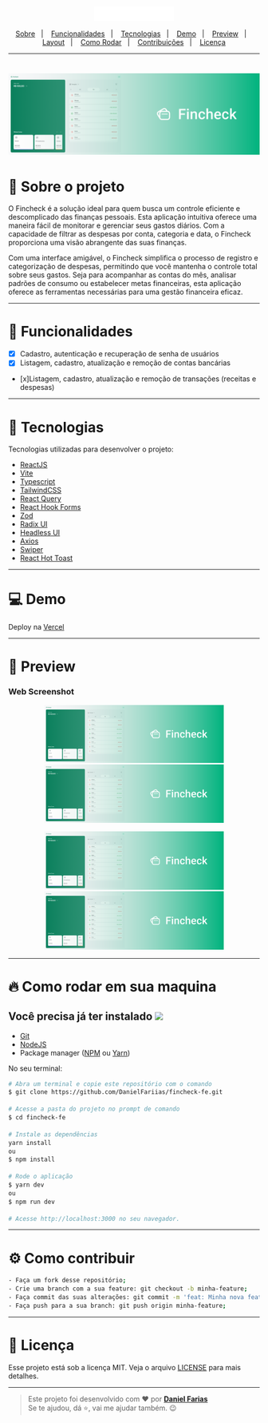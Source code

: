 <p align="center">
  <img alt="fincheck" src=".github/logo.svg" width="160px">
</p>

<p align="center">
  <a href="#book-sobre-o-projeto">Sobre</a>&nbsp;&nbsp;&nbsp;|&nbsp;&nbsp;&nbsp;
  <a href="#pencil-funcionalidades">Funcionalidades</a>&nbsp;&nbsp;&nbsp;|&nbsp;&nbsp;&nbsp;
  <a href="#rocket-tecnologias">Tecnologias</a>&nbsp;&nbsp;&nbsp;|&nbsp;&nbsp;&nbsp;
  <a href="#computer-demo">Demo</a>&nbsp;&nbsp;&nbsp;|&nbsp;&nbsp;&nbsp;
  <a href="#eyes-preview">Preview</a>&nbsp;&nbsp;&nbsp;|&nbsp;&nbsp;&nbsp;
  <a href="#art-layout">Layout</a>&nbsp;&nbsp;&nbsp;|&nbsp;&nbsp;&nbsp;
  <a href="#fire-como-rodar-em-sua-maquina">Como Rodar</a>&nbsp;&nbsp;&nbsp;|&nbsp;&nbsp;&nbsp;
  <a href="#gear-como-contribuir">Contribuições</a>&nbsp;&nbsp;&nbsp;|&nbsp;&nbsp;&nbsp;
    <a href="#-licença">Licença</a>

</p>

---

<h1 align="center">
    <img alt="fincheck" src=".github/cover.png" />
</h1>

# :book: Sobre o projeto
O Fincheck é a solução ideal para quem busca um controle eficiente e descomplicado das finanças pessoais. Esta aplicação intuitiva oferece uma maneira fácil de monitorar e gerenciar seus gastos diários. Com a capacidade de filtrar as despesas por conta, categoria e data, o Fincheck proporciona uma visão abrangente das suas finanças.

Com uma interface amigável, o Fincheck simplifica o processo de registro e categorização de despesas, permitindo que você mantenha o controle total sobre seus gastos. Seja para acompanhar as contas do mês, analisar padrões de consumo ou estabelecer metas financeiras, esta aplicação oferece as ferramentas necessárias para uma gestão financeira eficaz.

---

# :pencil: Funcionalidades
- [x] Cadastro, autenticação e recuperação de senha de usuários
- [x] Listagem, cadastro, atualização e remoção de contas bancárias
- [x]Listagem, cadastro, atualização e remoção de transações (receitas e despesas)

---

# :rocket: Tecnologias
Tecnologias utilizadas para desenvolver o projeto:

- [ReactJS](https://react.dev/)
- [Vite](https://vitejs.dev/)
- [Typescript](https://www.typescriptlang.org/)
- [TailwindCSS](https://tailwindcss.com/)
- [React Query](https://tanstack.com/query/)
- [React Hook Forms](https://react-hook-form.com/)
- [Zod](https://zod.dev/)
- [Radix UI](https://www.radix-ui.com/)
- [Headless UI](https://headlessui.com/)
- [Axios](https://axios-http.com/ptbr/docs/intro)
- [Swiper](https://swiperjs.com/)
- [React Hot Toast](https://react-hot-toast.com/)

---

# :computer: Demo
Deploy na [Vercel](df-fincheck.vercel.app/)

---

# :eyes: Preview
### Web Screenshot
<div>
   <p align="center">
      <img src=".github/cover.png" width="360px" > 
      <img src=".github/cover.png" width="360px" > 
   </p>
   <p align="center">
      <img src=".github/cover.png" width="360px" > 
      <img src=".github/cover.png" width="360px" > 
   </p>   
</div>

---

# :fire: Como rodar em sua maquina
## Você precisa já ter instalado <img src="https://4.bp.blogspot.com/-7eg7Qz3UeWM/UTioF3nxNGI/AAAAAAAAPZk/7H509R6acZU/s1600/gif+aviso.gif" width="40px">
- [Git](https://git-scm.com/)
- [NodeJS](https://nodejs.org/en/)
- Package manager ([NPM](https://www.npmjs.com/) ou [Yarn](https://yarnpkg.com/))

No seu terminal:
```bash
# Abra um terminal e copie este repositório com o comando
$ git clone https://github.com/DanielFariias/fincheck-fe.git

# Acesse a pasta do projeto no prompt de comando 
$ cd fincheck-fe

# Instale as dependências
yarn install
ou
$ npm install

# Rode o aplicação
$ yarn dev
ou
$ npm run dev

# Acesse http://localhost:3000 no seu navegador.
```

---

# :gear: Como contribuir
```bash
- Faça um fork desse repositório;
- Crie uma branch com a sua feature: git checkout -b minha-feature;
- Faça commit das suas alterações: git commit -m 'feat: Minha nova feature';
- Faça push para a sua branch: git push origin minha-feature;
```
---

# 📄 Licença

Esse projeto está sob a licença MIT. Veja o arquivo [LICENSE](LICENSE) para mais detalhes.

---

> Este projeto foi desenvolvido com ❤️ por **[Daniel Farias](https://github.com/DanielFariias)** <br> 
>Se te ajudou, dá ⭐, vai me ajudar também. 😉
